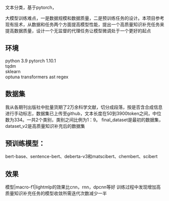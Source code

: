 文本分类，基于pytorch，

大模型训练难点，一是数据规模和数据质量，二是预训练任务的设计。本项目参考现有技术，从数据和任务两个方面提高模型性能，提出一个高质量知识补充任务来提高数据质量，设计一个无监督的代理任务让模型微调处于一个更好的起点


## 环境
python 3.9
pytorch 1.10.1  
tqdm  
sklearn  
optuna
transformers
ast
regex

## 数据集
我从各期刊出版社中批量货期了2万余科学文献，切分成段落，按是否含合成信息进行手动标志，数据集已上传至github，文本长度在50到3900token之间，中位数为334。一共2个类别，类别之间比例为1：9。
final_dataset是最初的数据集，dataset_v2是高质量知识补充后的数据集


## 预训练模型：
bert-base、sentence-bert、deberta-v3和matscibert、chembert、scibert

## 效果

模型|macro-f1|lightmlp的效果比cnn，rnn，dpcnn等好
训练过程中发现增加高质量知识补充任务的模型收敛所需迭代次数减少一半
